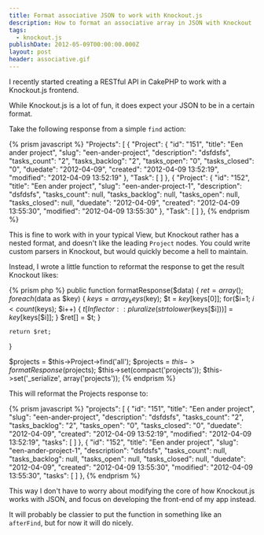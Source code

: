 ```yaml
---
title: Format associative JSON to work with Knockout.js
description: How to format an associative array in JSON with Knockout
tags:
  - knockout.js
publishDate: 2012-05-09T00:00:00.000Z
layout: post
header: associative.gif
---
```


I recently started creating a RESTful API in CakePHP to work with a Knockout.js frontend.

While Knockout.js is a lot of fun, it does expect your JSON to be in a certain format.

Take the following response from a simple `find` action:

{% prism javascript %}
"Projects": [
  {
      "Project": {
          "id": "151",
          "title": "Een ander project",
          "slug": "een-ander-project",
          "description": "dsfdsfs",
          "tasks_count": "2",
          "tasks_backlog": "2",
          "tasks_open": "0",
          "tasks_closed": "0",
          "duedate": "2012-04-09",
          "created": "2012-04-09 13:52:19",
          "modified": "2012-04-09 13:52:19"
      },
      "Task": [ ]
  },
  {
      "Project": {
          "id": "152",
          "title": "Een ander project",
          "slug": "een-ander-project-1",
          "description": "dsfdsfs",
          "tasks_count": null,
          "tasks_backlog": null,
          "tasks_open": null,
          "tasks_closed": null,
          "duedate": "2012-04-09",
          "created": "2012-04-09 13:55:30",
          "modified": "2012-04-09 13:55:30"
      },
      "Task": [ ]
  },
{% endprism %}

This is fine to work with in your typical View, but Knockout rather has a nested format, and doesn't like the leading `Project` nodes. You could write custom parsers in Knockout, but would quickly become a hell to maintain.

Instead, I wrote a little function to reformat the response to get the result Knockout likes:

{% prism php %}
public function formatResponse($data) {
    $ret = array();
    foreach($data as $key) {
        $keys = array_keys($key);
        $t = $key[$keys[0]];
        for($i=1; $i<count($keys); $i++) {
            $t[Inflector::pluralize(strtolower($keys[$i]))] = $key[$keys[$i]];
        }
        $ret[] = $t;
    }

    return $ret;
}

$projects = $this->Project->find('all');
$projects = $this->formatResponse($projects);
$this->set(compact('projects'));
$this->set('_serialize', array('projects'));
{% endprism %}

This will reformat the Projects response to:

{% prism javascript %}
"projects": [
    {
        "id": "151",
        "title": "Een ander project",
        "slug": "een-ander-project",
        "description": "dsfdsfs",
        "tasks_count": "2",
        "tasks_backlog": "2",
        "tasks_open": "0",
        "tasks_closed": "0",
        "duedate": "2012-04-09",
        "created": "2012-04-09 13:52:19",
        "modified": "2012-04-09 13:52:19",
        "tasks": [ ]
    },
    {
        "id": "152",
        "title": "Een ander project",
        "slug": "een-ander-project-1",
        "description": "dsfdsfs",
        "tasks_count": null,
        "tasks_backlog": null,
        "tasks_open": null,
        "tasks_closed": null,
        "duedate": "2012-04-09",
        "created": "2012-04-09 13:55:30",
        "modified": "2012-04-09 13:55:30",
        "tasks": [ ]
    },
{% endprism %}

This way I don't have to worry about modifying the core of how Knockout.js works with JSON, and focus on developing the front-end of my app instead.

It will probably be classier to put the function in something like an `afterFind`, but for now it will do nicely.
